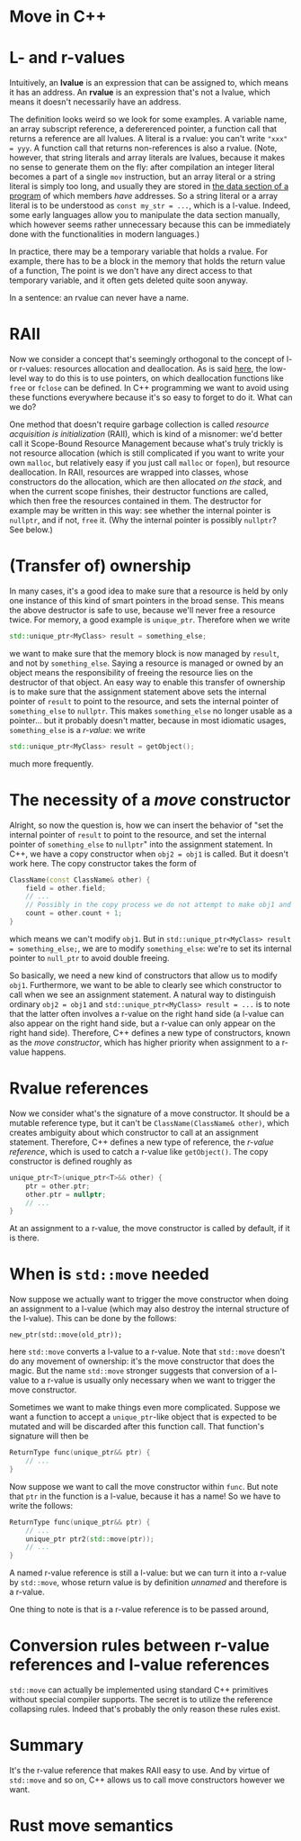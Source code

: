 Move in C++
===========

# L- and r-values

Intuitively, an **lvalue** is an expression that can be assigned to,
which means it has an address.
An **rvalue** is an expression that's not a lvalue,
which means it doesn't necessarily have an address.

The definition looks weird so we look for some examples.
A variable name, an array subscript reference, a defererenced pointer, a function call that returns a reference
are all lvalues.
A literal is a rvalue:
you can't write `"xxx" = yyy`.
A function call that returns non-references is also a rvalue.
(Note, however, that string literals and array literals are lvalues,
because it makes no sense to generate them on the fly:
after compilation an integer literal becomes a part of a single `mov` instruction,
but an array literal or a string literal is simply too long,
and usually they are stored in [the data section of a program](c语言.md#内存分区)
of which members *have* addresses.
So a string literal or a array literal is to be understood as `const my_str = ...`,
which is a l-value.
Indeed, some early languages allow you to manipulate the data section manually,
which however seems rather unnecessary because this can be immediately done
with the functionalities in modern languages.)

In practice, there may be a temporary variable that holds a rvalue.
For example, there has to be a block in the memory that holds the return value of a function,
The point is we don't have any direct access to that temporary variable,
and it often gets deleted quite soon anyway.

In a sentence: an rvalue can never have a name.

# RAII

Now we consider a concept that's seemingly orthogonal to the concept of l- or r-values:
resources allocation and deallocation.
As is said [here](variables-and-assignments.md),
the low-level way to do this is to use pointers,
on which deallocation functions like `free` or `fclose` can be defined.
In C++ programming we want to avoid using these functions everywhere because it's so easy to forget to do it.
What can we do?

One method that doesn't require garbage collection is called *resource acquisition is initialization* (RAII), which is kind of a misnomer:
we'd better call it Scope-Bound Resource Management because what's truly trickly is not resource allocation (which is still complicated if you want to write your own `malloc`, but relatively easy if you just call `malloc` or `fopen`), but resource deallocation.
In RAII, resources are wrapped into classes, whose constructors do the allocation, which are then allocated *on the stack*,
and when the current scope finishes, their destructor functions are called,
which then free the resources contained in them.
The destructor for example may be written in this way:
see whether the internal pointer is `nullptr`,
and if not, `free` it.
(Why the internal pointer is possibly `nullptr`? See below.)

# (Transfer of) ownership

In many cases, it's a good idea to make sure that a resource is held by only one instance of this kind of smart pointers in the broad sense.
This means the above destructor is safe to use,
because we'll never free a resource twice.
For memory, a good example is `unique_ptr`.
Therefore when we write 
```C++
std::unique_ptr<MyClass> result = something_else;
```
we want to make sure that the memory block is now managed by `result`,
and not by `something_else`.
Saying a resource is managed or owned by an object means the responsibility of freeing the resource lies on the destructor of that object.
An easy way to enable this transfer of ownership is to make sure that the assignment statement above sets the internal pointer of `result` to point to the resource, and sets the internal pointer of `something_else` to `nullptr`.
This makes `something_else` no longer usable as a pointer...
but it probably doesn't matter, because in most idiomatic usages,
`something_else` is a *r-value*:
we write 
```C++
std::unique_ptr<MyClass> result = getObject();
```
much more frequently. 

# The necessity of a *move* constructor

Alright, so now the question is, how we can insert the behavior of "set the internal pointer of `result` to point to the resource, and set the internal pointer of `something_else` to `nullptr`" into the assignment statement.
In C++, we have a copy constructor when `obj2 = obj1` is called.
But it doesn't work here.
The copy constructor takes the form of 
```C++
ClassName(const ClassName& other) {
    field = other.field;
    // ... 
    // Possibly in the copy process we do not attempt to make obj1 and obj2 identical:
    count = other.count + 1;
}
```
which means we can't modify `obj1`.
But in `std::unique_ptr<MyClass> result = something_else;`,
we are to modify `something_else`:
we're to set its internal pointer to `null_ptr` to avoid double freeing.

So basically, we need a new kind of constructors that allow us to modify `obj1`.
Furthermore, we want to be able to clearly see which constructor to call when we see an assignment statement.
A natural way to distinguish ordinary `obj2 = obj1` and `std::unique_ptr<MyClass> result = ...` is to note that the latter often involves a r-value on the right hand side 
(a l-value can also appear on the right hand side, but a r-value can only appear on the right hand side).
Therefore, C++ defines a new type of constructors, known as the *move constructor*,
which has higher priority when assignment to a r-value happens.

# Rvalue references

Now we consider what's the signature of a move constructor.
It should be a mutable reference type,
but it can't be `ClassName(ClassName& other)`, which creates ambiguity about which constructor to call at an assignment statement.
Therefore, C++ defines a new type of reference, the *r-value reference*,
which is used to catch a r-value like `getObject()`.
The copy constructor is defined roughly as
```C++
unique_ptr<T>(unique_ptr<T>&& other) {
    ptr = other.ptr;
    other.ptr = nullptr;
    // ...
}
```
At an assignment to a r-value, the move constructor is called by default,
if it is there.

# When is `std::move` needed

Now suppose we actually want to trigger the move constructor when doing an assignment to a l-value (which may also destroy the internal structure of the l-value).
This can be done by the follows:
```
new_ptr(std::move(old_ptr));
```
here `std::move` converts a l-value to a r-value.
Note that `std::move` doesn't do any movement of ownership:
it's the move constructor that does the magic.
But the name `std::move` stronger suggests that conversion of a l-value to a r-value is usually only necessary when we want to trigger the move constructor.

Sometimes we want to make things even more complicated.
Suppose we want a function to accept a `unique_ptr`-like object that is expected to be mutated and will be discarded after this function call.
That function's signature will then be 
```C++
ReturnType func(unique_ptr&& ptr) {
    // ...
}
```
Now suppose we want to call the move constructor within `func`.
But note that `ptr` in the function is a l-value, because it has a name!
So we have to write the follows:
```C++
ReturnType func(unique_ptr&& ptr) {
    // ...
    unique_ptr ptr2(std::move(ptr));
    // ...
}
```
A named r-value reference is still a l-value:
but we can turn it into a r-value by `std::move`,
whose return value is by definition *unnamed* and therefore is a r-value.

One thing to note is that is a r-value reference is to be passed around,

# Conversion rules between r-value references and l-value references

`std::move` can actually be implemented using standard C++ primitives without special compiler supports.
The secret is to utilize the reference collapsing rules.
Indeed that's probably the only reason these rules exist.

# Summary

It's the r-value reference that makes RAII easy to use.
And by virtue of `std::move` and so on,
C++ allows us to call move constructors however we want.

# Rust move semantics

